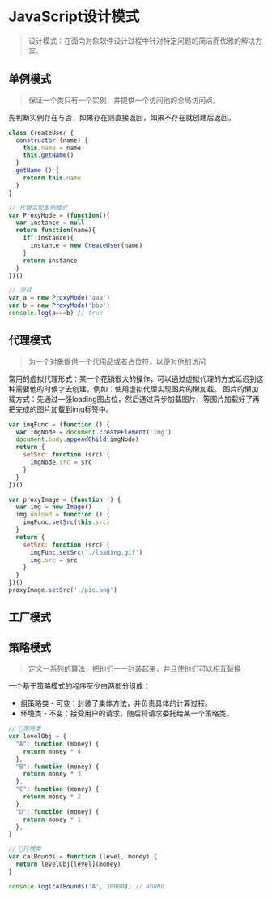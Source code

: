 # JavaScript设计模式

> 设计模式：在面向对象软件设计过程中针对特定问题的简洁而优雅的解决方案。

## 单例模式

> 保证一个类只有一个实例，并提供一个访问他的全局访问点。

先判断实例存在与否，如果存在则直接返回，如果不存在就创建后返回。

```javascript
class CreateUser {
  constructor (name) {
    this.name = name
    this.getName()
  }
  getName () {
    return this.name
  }
}

// 代理实现单例模式
var ProxyMode = (function(){
  var instance = null
  return function(name){
    if(!instance){
      instance = new CreateUser(name)
    }
    return instance
  }
})()

// 测试
var a = new ProxyMode('aaa')
var b = new ProxyMode('bbb')
console.log(a===b) // true
```

## 代理模式

> 为一个对象提供一个代用品或者占位符，以便对他的访问

常用的虚拟代理形式：某一个花销很大的操作，可以通过虚拟代理的方式延迟到这种需要他的时候才去创建，例如：使用虚拟代理实现图片的懒加载。
图片的懒加载方式：先通过一张loading图占位，然后通过异步加载图片，等图片加载好了再把完成的图片加载到img标签中。

```javascript
var imgFunc = (function () {
  var imgNode = document.createElement('img')
  document.body.appendChild(imgNode)
  return {
    setSrc: function (src) {
      imgNode.src = src
    }
  }
})()

var proxyImage = (function () {
  var img = new Image()
  img.onload = function () {
    imgFunc.setSrc(this.src)
  }
  return {
    setSrc: function (src) {
      imgFunc.setSrc('./loading.gif')
      img.src = src
    }
  }
})()
proxyImage.setSrc('./pic.png')
```

## 工厂模式

## 策略模式

> 定义一系列的算法，把他们一一封装起来，并且使他们可以相互替换

一个基于策略模式的程序至少由两部分组成：

- 组策略类 - 可变：封装了集体方法，并负责具体的计算过程。
- 环境类 - 不变：接受用户的请求，随后将请求委托给某一个策略类。

```javascript
// 策略类
var levelObj = {
  "A": function (money) {
    return money * 4
  },
  "B": function (money) {
    return money * 3
  },
  "C": function (money) {
    return money * 2
  },
  "D": function (money) {
    return money * 1
  },
}

// 环境类
var calBounds = function (level, money) {
  return levelObj[level](money)
}

console.log(calBounds('A', 10000)) // 40000
```